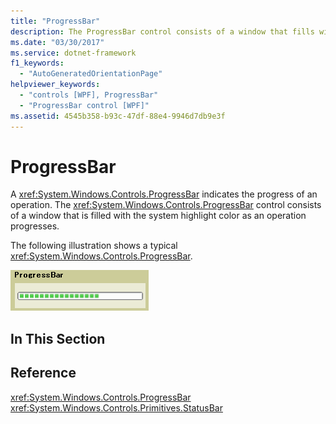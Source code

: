 ```yaml
---
title: "ProgressBar"
description: The ProgressBar control consists of a window that fills with the system highlight color as an operation progresses indicating the progress of an operation.
ms.date: "03/30/2017"
ms.service: dotnet-framework
f1_keywords:
  - "AutoGeneratedOrientationPage"
helpviewer_keywords:
  - "controls [WPF], ProgressBar"
  - "ProgressBar control [WPF]"
ms.assetid: 4545b358-b93c-47df-88e4-9946d7db9e3f
---
```

# ProgressBar

A <xref:System.Windows.Controls.ProgressBar> indicates the progress of an operation. The <xref:System.Windows.Controls.ProgressBar> control consists of a window that is filled with the system highlight color as an operation progresses.

The following illustration shows a typical <xref:System.Windows.Controls.ProgressBar>.

![Progress bar](./media/ss-ctl-progressbar.GIF "SS_CTL_progressbar")

## In This Section

## Reference

<xref:System.Windows.Controls.ProgressBar>
  <xref:System.Windows.Controls.Primitives.StatusBar>

